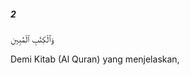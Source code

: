 ##### 2

<span class="ayah">وَٱلْكِتَٰبِ ٱلْمُبِينِ</span>

<span class="ayah_translation">Demi Kitab (Al Quran) yang menjelaskan,</span>
